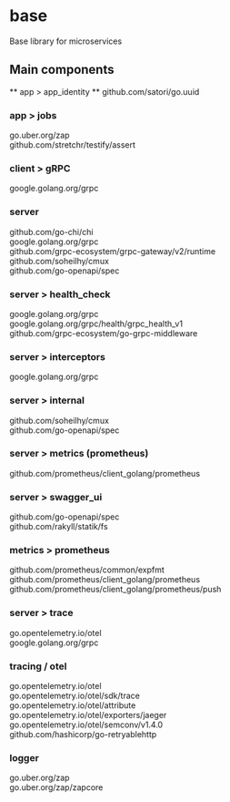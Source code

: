 # base
Base library for microservices

## Main components

** app > app_identity **
github.com/satori/go.uuid  


### app > jobs
go.uber.org/zap  
github.com/stretchr/testify/assert  


### client > gRPC
google.golang.org/grpc  


### server
github.com/go-chi/chi  
google.golang.org/grpc  
github.com/grpc-ecosystem/grpc-gateway/v2/runtime  
github.com/soheilhy/cmux  
github.com/go-openapi/spec  


### server > health_check
google.golang.org/grpc  
google.golang.org/grpc/health/grpc_health_v1  
github.com/grpc-ecosystem/go-grpc-middleware  


### server > interceptors
google.golang.org/grpc  


### server > internal
github.com/soheilhy/cmux  
github.com/go-openapi/spec  


### server > metrics (prometheus)
github.com/prometheus/client_golang/prometheus  


### server > swagger_ui
github.com/go-openapi/spec  
github.com/rakyll/statik/fs  


### metrics > prometheus
github.com/prometheus/common/expfmt  
github.com/prometheus/client_golang/prometheus  
github.com/prometheus/client_golang/prometheus/push  


### server > trace
go.opentelemetry.io/otel  
google.golang.org/grpc  


### tracing / otel
go.opentelemetry.io/otel  
go.opentelemetry.io/otel/sdk/trace  
go.opentelemetry.io/otel/attribute  
go.opentelemetry.io/otel/exporters/jaeger  
go.opentelemetry.io/otel/semconv/v1.4.0  
github.com/hashicorp/go-retryablehttp  


### logger
go.uber.org/zap  
go.uber.org/zap/zapcore  

